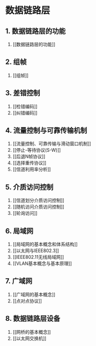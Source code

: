 # 数据链路层

## 1. 数据链路层的功能

1. [[数据链路层的功能]]

## 2. 组帧

1. [[组帧]]

## 3. 差错控制

1. [[检错编码]]
2. [[纠错编码]]

## 4. 流量控制与可靠传输机制

1. [[流量控制、可靠传输与滑动窗口机制]]
2. [[停止-等待协议(S-W)]]
3. [[后退N帧协议]]
4. [[选择重传协议]]
5. [[信道利用率分析]]

## 5. 介质访问控制

1. [[信道划分介质访问控制]]
2. [[随机访问介质访问控制]]
3. [[轮询访问]]

## 6. 局域网

1. [[局域网的基本概念和体系结构]]
2. [[以太网与IEEE802.3]]
3. [[IEEE802.11无线局域网]]
4. [[VLAN基本概念与基本原理]]

## 7. 广域网

1. [[广域网的基本概念]]
2. [[点对点协议]]

## 8. 数据链路层设备

1. [[网桥的基本概念]]
2. [[以太网交换机]]
